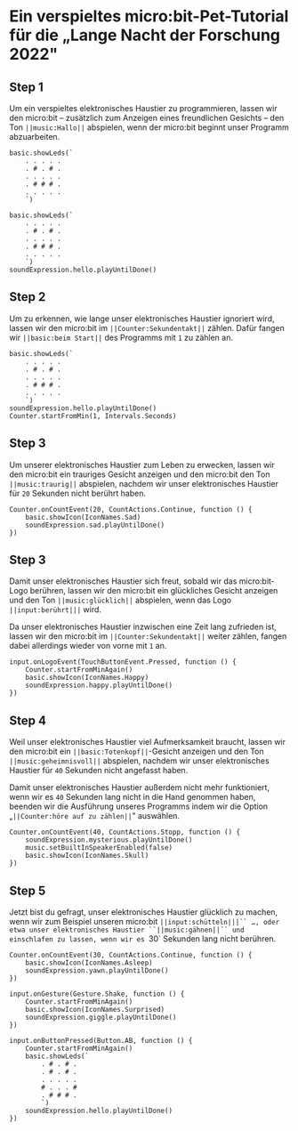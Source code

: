 # Ein verspieltes micro:bit-Pet-Tutorial für die „Lange Nacht der Forschung 2022"

## Step 1
Um ein verspieltes elektronisches Haustier zu programmieren, lassen wir den micro:bit – zusätzlich zum Anzeigen eines freundlichen Gesichts – den Ton ``||music:Hallo||`` abspielen, wenn der micro:bit beginnt unser Programm abzuarbeiten.

```template
basic.showLeds(`
    . . . . .
    . # . # .
    . . . . .
    . # # # .
    . . . . .
    `)
```

```blocks
basic.showLeds(`
    . . . . .
    . # . # .
    . . . . .
    . # # # .
    . . . . .
    `)
soundExpression.hello.playUntilDone()
```

## Step 2
Um zu erkennen, wie lange unser elektronisches Haustier ignoriert wird, lassen wir den micro:bit im ``||Counter:Sekundentakt||`` zählen. Dafür fangen wir ``||basic:beim Start||`` des Programms mit `1` zu zählen an.

```blocks
basic.showLeds(`
    . . . . .
    . # . # .
    . . . . .
    . # # # .
    . . . . .
    `)
soundExpression.hello.playUntilDone()
Counter.startFromMin(1, Intervals.Seconds)
```

##  Step 3
Um unserer elektronisches Haustier zum Leben zu erwecken, lassen wir den micro:bit ein trauriges Gesicht anzeigen und den micro:bit den Ton ``||music:traurig||`` abspielen, nachdem wir unser elektronisches Haustier für `20` Sekunden nicht berührt haben.

```block
Counter.onCountEvent(20, CountActions.Continue, function () {
    basic.showIcon(IconNames.Sad)
    soundExpression.sad.playUntilDone()
})
```

##  Step 3
Damit unser elektronisches Haustier sich freut, sobald wir das micro:bit-Logo berühren, lassen wir den micro:bit ein glückliches Gesicht anzeigen und den Ton ``||music:glücklich||`` abspielen, wenn das Logo ``||input:berührt|||`` wird.

Da unser elektronisches Haustier inzwischen eine Zeit lang zufrieden ist, lassen wir den micro:bit im ``||Counter:Sekundentakt||`` weiter zählen, fangen dabei allerdings wieder von vorne mit `1` an.

```block
input.onLogoEvent(TouchButtonEvent.Pressed, function () {
    Counter.startFromMinAgain()
    basic.showIcon(IconNames.Happy)
    soundExpression.happy.playUntilDone()
})
```

##  Step 4
Weil unser elektronisches Haustier viel Aufmerksamkeit braucht, lassen wir den micro:bit ein ``||basic:Totenkopf||``-Gesicht anzeigen und den Ton ``||music:geheimnisvoll||`` abspielen, nachdem wir unser elektronisches Haustier für `40` Sekunden nicht angefasst haben.

Damit unser elektronisches Haustier außerdem nicht mehr funktioniert, wenn wir es `40` Sekunden lang nicht in die Hand genommen haben, beenden wir die Ausführung unseres Programms indem wir die Option „``||Counter:höre auf zu zählen||``" auswählen.

```block
Counter.onCountEvent(40, CountActions.Stopp, function () {
    soundExpression.mysterious.playUntilDone()
    music.setBuiltInSpeakerEnabled(false)
    basic.showIcon(IconNames.Skull)
})
```

##  Step 5
Jetzt bist du gefragt, unser elektronisches Haustier glücklich zu machen, wenn wir zum Beispiel unseren micro:bit `||input:schütteln|||`` …, oder etwa unser elektronisches Haustier ``||music:gähnen||`` und einschlafen zu lassen, wenn wir es `30` Sekunden lang nicht berühren.

```ghost
Counter.onCountEvent(30, CountActions.Continue, function () {
    basic.showIcon(IconNames.Asleep)
    soundExpression.yawn.playUntilDone()
})

input.onGesture(Gesture.Shake, function () {
    Counter.startFromMinAgain()
    basic.showIcon(IconNames.Surprised)
    soundExpression.giggle.playUntilDone()
})

input.onButtonPressed(Button.AB, function () {
    Counter.startFromMinAgain()
    basic.showLeds(`
        . # . # .
        . # . # .
        . . . . .
        # . . . #
        . # # # .
        `)
    soundExpression.hello.playUntilDone()
})
```

<script src="https://makecode.com/gh-pages-embed.js"></script><script>makeCodeRender("{{ site.makecode.home_url }}", "{{ site.github.owner_name }}/{{ site.github.repository_name }}");</script>